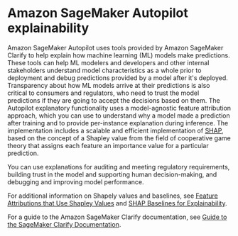 # Amazon SageMaker Autopilot explainability<a name="autopilot-explainability"></a>

Amazon SageMaker Autopilot uses tools provided by Amazon SageMaker Clarify to help explain how machine learning \(ML\) models make predictions\. These tools can help ML modelers and developers and other internal stakeholders understand model characteristics as a whole prior to deployment and debug predictions provided by a model after it's deployed\. Transparency about how ML models arrive at their predictions is also critical to consumers and regulators, who need to trust the model predictions if they are going to accept the decisions based on them\. The Autopilot explanatory functionality uses a model\-agnostic feature attribution approach, which you can use to understand why a model made a prediction after training and to provide per\-instance explanation during inference\. The implementation includes a scalable and efficient implementation of [SHAP](https://papers.nips.cc/paper/2017/file/8a20a8621978632d76c43dfd28b67767-Paper.pdf), based on the concept of a Shapley value from the field of cooperative game theory that assigns each feature an importance value for a particular prediction\.

You can use explanations for auditing and meeting regulatory requirements, building trust in the model and supporting human decision\-making, and debugging and improving model performance\.

For additional information on Shapely values and baselines, see [Feature Attributions that Use Shapley Values](clarify-shapley-values.md) and [SHAP Baselines for Explainability](clarify-feature-attribute-shap-baselines.md)\.

For a guide to the Amazon SageMaker Clarify documentation, see [Guide to the SageMaker Clarify Documentation](clarify-fairness-and-explainability.md#clarify-fairness-and-explainability-toc)\.